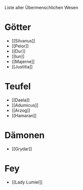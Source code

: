 Liste aller Übermenschlichen Wesen

# Götter
- [[Silvanus]]
- [[Pelor]]
- [[Dur]]
- [[Iun]]
- [[Majerne]]
- [[Justitia]]

# Teufel
- [[Daela]]
- [[Adumicus]]
- [[Arzog]]
- [[Hamaran]]

# Dämonen
- [[Grydar]]

# Fey
- [[Lady Lumiel]]